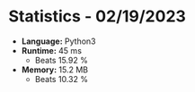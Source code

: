 # Statistics - 02/19/2023

- **Language:** Python3
- **Runtime:** 45 ms
    - Beats 15.92 %
- **Memory:** 15.2 MB
    - Beats 10.32 %